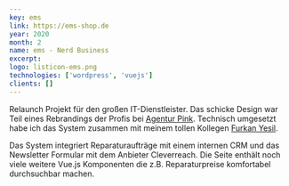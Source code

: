 ```yaml
---
key: ems
link: https://ems-shop.de
year: 2020
month: 2
name: ems - Nerd Business
excerpt:
logo: listicon-ems.png
technologies: ['wordpress', 'vuejs']
clients: []
---
```


Relaunch Projekt für den großen IT-Dienstleister. Das schicke Design war Teil eines Rebrandings der Profis bei <a href="https://agentur.pink/projekt/ems-nerd-business/" target="_blank" rel="noopener noreferrer">Agentur Pink</a>. Technisch umgesetzt habe ich das System zusammen mit meinem tollen Kollegen <a href="https://www.xing.com/profile/Furkan_Yesil/" target="_blank" rel="noopener noreferrer">Furkan Yesil</a>.

Das System integriert Reparaturaufträge mit einem internen CRM und das Newsletter Formular mit dem Anbieter Cleverreach. Die Seite enthält noch viele weitere Vue.js Komponenten die z.B. Reparaturpreise komfortabel durchsuchbar machen.